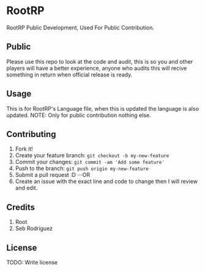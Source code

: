 # RootRP

RootRP Public Development, Used For Public Contribution. 

## Public

Please use this repo to look at the code and audit, this is so you and other players will have a better experience, anyone who audits this will recive something in return when official release is ready.

## Usage

This is for RootRP's Language file, when this is updated the language is also updated.
NOTE: Only for public contribution nothing else.

## Contributing

1. Fork it!
2. Create your feature branch: `git checkout -b my-new-feature`
3. Commit your changes: `git commit -am 'Add some feature'`
4. Push to the branch: `git push origin my-new-feature`
5. Submit a pull request :D
⋅⋅⋅OR
1. Create an issue with the exact line and code to change then I will review and edit.

## Credits

1. Root
2. Seb Rodriguez

## License

TODO: Write license
